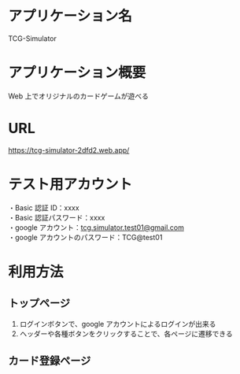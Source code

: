 # アプリケーション名

TCG-Simulator

# アプリケーション概要

Web 上でオリジナルのカードゲームが遊べる

# URL

https://tcg-simulator-2dfd2.web.app/

# テスト用アカウント

・Basic 認証 ID：xxxx  
・Basic 認証パスワード：xxxx  
・google アカウント：tcg.simulator.test01@gmail.com  
・google アカウントのパスワード：TCG@test01

# 利用方法

## トップページ

1. ログインボタンで、google アカウントによるログインが出来る
2. ヘッダーや各種ボタンをクリックすることで、各ページに遷移できる

## カード登録ページ
